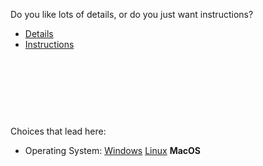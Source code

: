 Do you like lots of details, or do you just want instructions?



- [Details](start3_osmac_depthd.md)
- [Instructions](start3_osmac_depthi.md)



<br><br><br>
------
Choices that lead here:
- Operating System: [Windows](start2_oswin.md) [Linux](start2_oslinux.md) **MacOS**
